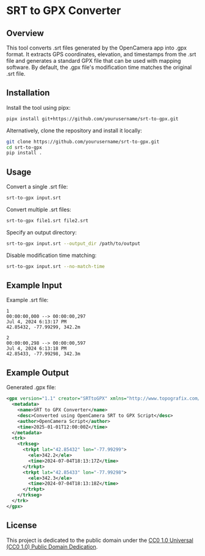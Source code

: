 # SRT to GPX Converter

## Overview

This tool converts .srt files generated by the OpenCamera app into .gpx format. It extracts GPS coordinates, elevation, and timestamps from the .srt file and generates a standard GPX file that can be used with mapping software. By default, the .gpx file's modification time matches the original .srt file.

## Installation

Install the tool using pipx:

```bash
pipx install git+https://github.com/yourusername/srt-to-gpx.git
```

Alternatively, clone the repository and install it locally:

```bash
git clone https://github.com/yourusername/srt-to-gpx.git
cd srt-to-gpx
pip install .
```

## Usage

Convert a single .srt file:

```bash
srt-to-gpx input.srt
```

Convert multiple .srt files:

```bash
srt-to-gpx file1.srt file2.srt
```

Specify an output directory:

```bash
srt-to-gpx input.srt --output_dir /path/to/output
```

Disable modification time matching:

```bash
srt-to-gpx input.srt --no-match-time
```

## Example Input

Example .srt file:

```plaintext
1
00:00:00,000 --> 00:00:00,297
Jul 4, 2024 6:13:17 PM
42.85432, -77.99299, 342.2m

2
00:00:00,298 --> 00:00:00,597
Jul 4, 2024 6:13:18 PM
42.85433, -77.99298, 342.3m
```

## Example Output

Generated .gpx file:

```xml
<gpx version="1.1" creator="SRTtoGPX" xmlns="http://www.topografix.com/GPX/1/1">
  <metadata>
    <name>SRT to GPX Converter</name>
    <desc>Converted using OpenCamera SRT to GPX Script</desc>
    <author>OpenCamera Script</author>
    <time>2025-01-01T12:00:00Z</time>
  </metadata>
  <trk>
    <trkseg>
      <trkpt lat="42.85432" lon="-77.99299">
        <ele>342.2</ele>
        <time>2024-07-04T18:13:17Z</time>
      </trkpt>
      <trkpt lat="42.85433" lon="-77.99298">
        <ele>342.3</ele>
        <time>2024-07-04T18:13:18Z</time>
      </trkpt>
    </trkseg>
  </trk>
</gpx>
```

## License

This project is dedicated to the public domain under the [CC0 1.0 Universal (CC0 1.0) Public Domain Dedication](https://creativecommons.org/publicdomain/zero/1.0/).

